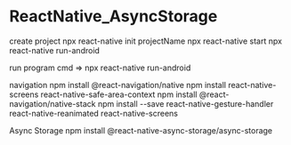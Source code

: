 # ReactNative_AsyncStorage

create project 
      npx react-native init projectName 
      npx react-native start 
      npx react-native run-android

run program cmd => npx react-native run-android

navigation 
      npm install @react-navigation/native 
      npm install react-native-screens react-native-safe-area-context 
      npm install @react-navigation/native-stack 
      npm install --save react-native-gesture-handler react-native-reanimated react-native-screens

Async Storage 
      npm install @react-native-async-storage/async-storage
